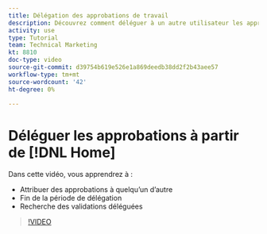 ```yaml
---
title: Délégation des approbations de travail
description: Découvrez comment déléguer à un autre utilisateur les approbations pour les projets, les tâches, les problèmes et les Fiches d’évaluation.
activity: use
type: Tutorial
team: Technical Marketing
kt: 8810
doc-type: video
source-git-commit: d39754b619e526e1a869deedb38dd2f2b43aee57
workflow-type: tm+mt
source-wordcount: '42'
ht-degree: 0%

---
```


# Déléguer les approbations à partir de [!DNL Home]

Dans cette vidéo, vous apprendrez à :

* Attribuer des approbations à quelqu’un d’autre
* Fin de la période de délégation
* Recherche des validations déléguées

>[!VIDEO](https://video.tv.adobe.com/v/336094/?quality=12)

<!---
learn more URLS
Delegate approval request
--->
